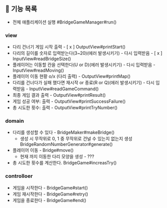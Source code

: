 
## 🚀 기능 목록

- 전체 애플리케이션 실행 #BridgeGameManager#run()

### view
- 다리 건너기 게임 시작 출력 - [ x ] OutputView#printStart()
- 다리의 길이를 숫자로 입력받는다(3~20)(에러 발생시키기) - 다시 입력받음 - [ x ] InputView#readBridgeSize()
- 플레이어는 이동할 칸을 선택한다(U or D)(에러 발생시키기) - 다시 입력받음 - InputView#readMoving()
- 플레이어 이동 현황 o/x (다리 출력) - OutputView#printMap()
- 다리를 건너다가 실패 했다면 재시작 or 종료(R or Q)(에러 발생시키기) - 다시 입력받음 - InputView#readGameCommand()
- 최종 게임 결과 출력 - OutputView#printResult()
- 게임 성공 여부: 출력 - OutputView#printSuccessFailure()
- 총 시도한 횟수: 출력 - OutputView#printTryNumber()

### domain
- 다리를 생성할 수 있다 - BridgeMaker#makeBridge()
  - 생성 시 무작위로  0, 1 중 무작위로 건널 수 있는지 없는지 생성 BridgeRandomNumberGenerator#generate()
- 플레이어 이동 - Bridge#move()
  - 현재 까지 이동한 다리 모양을 생성 - ???
- 총 시도한 횟수를 계산한다. BridgeGame#increasTry()

### controlloer
- 게임을 시작한다 - BridgeGame#start()
- 게임 재시작한다 - BridgeGame#retry()
- 게임을 종료한다 - BridgeGame#end()